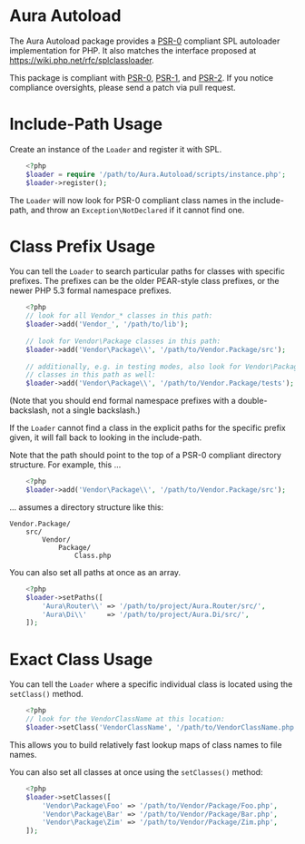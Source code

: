 Aura Autoload
=============

The Aura Autoload package provides a
[PSR-0](https://github.com/php-fig/fig-standards/blob/master/accepted/PSR-0.md)
compliant SPL autoloader implementation for PHP. It also matches the interface
proposed at <https://wiki.php.net/rfc/splclassloader>.

This package is compliant with [PSR-0][], [PSR-1][], and [PSR-2][]. If you
notice compliance oversights, please send a patch via pull request.

[PSR-0]: https://github.com/php-fig/fig-standards/blob/master/accepted/PSR-0.md
[PSR-1]: https://github.com/php-fig/fig-standards/blob/master/accepted/PSR-1-basic-coding-standard.md
[PSR-2]: https://github.com/php-fig/fig-standards/blob/master/accepted/PSR-2-coding-style-guide.md


Include-Path Usage
==================

Create an instance of the `Loader` and register it with SPL.

```php
    <?php
    $loader = require '/path/to/Aura.Autoload/scripts/instance.php';
    $loader->register();
```

The `Loader` will now look for PSR-0 compliant class names in the
include-path, and throw an `Exception\NotDeclared` if it cannot find one.


Class Prefix Usage
==================

You can tell the `Loader` to search particular paths for classes with specific
prefixes. The prefixes can be the older PEAR-style class prefixes, or the
newer PHP 5.3 formal namespace prefixes.
    
```php
    <?php
    // look for all Vendor_* classes in this path:
    $loader->add('Vendor_', '/path/to/lib');
    
    // look for Vendor\Package classes in this path:
    $loader->add('Vendor\Package\\', '/path/to/Vendor.Package/src');
    
    // additionally, e.g. in testing modes, also look for Vendor\Package
    // classes in this path as well:
    $loader->add('Vendor\Package\\', '/path/to/Vendor.Package/tests');
```

(Note that you should end formal namespace prefixes with a double-backslash,
not a single backslash.)

If the `Loader` cannot find a class in the explicit paths for the specific
prefix given, it will fall back to looking in the include-path.

Note that the path should point to the top of a PSR-0 compliant directory
structure. For example, this ...

```php
    <?php
    $loader->add('Vendor\Package\\', '/path/to/Vendor.Package/src');
```
... assumes a directory structure like this:

    Vendor.Package/
        src/
            Vendor/
                Package/
                    Class.php

You can also set all paths at once as an array.

```php
    <?php
    $loader->setPaths([
        'Aura\Router\\' => '/path/to/project/Aura.Router/src/',
        'Aura\Di\\'     => '/path/to/project/Aura.Di/src/',
    ]);
```

Exact Class Usage
=================

You can tell the `Loader` where a specific individual class is located using
the `setClass()` method.

```php
    <?php
    // look for the VendorClassName at this location:
    $loader->setClass('VendorClassName', '/path/to/VendorClassName.php');
```

This allows you to build relatively fast lookup maps of class names to file
names.

You can also set all classes at once using the `setClasses()` method:

```php
    <?php
    $loader->setClasses([
        'Vendor\Package\Foo' => '/path/to/Vendor/Package/Foo.php',
        'Vendor\Package\Bar' => '/path/to/Vendor/Package/Bar.php',
        'Vendor\Package\Zim' => '/path/to/Vendor/Package/Zim.php',
    ]);
```
